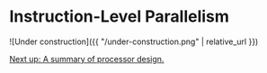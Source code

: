 # Instruction-Level Parallelism

![Under construction]({{ "/under-construction.png" | relative_url }})

[Next up: A summary of processor design.](./summary.md)
